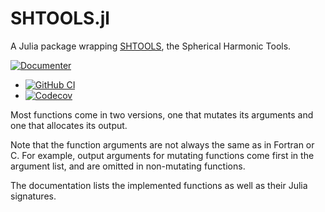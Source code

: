 # SHTOOLS.jl

A Julia package wrapping
[SHTOOLS](https://github.com/SHTOOLS/SHTOOLS), the Spherical Harmonic
Tools.

[![Documenter](https://img.shields.io/badge/docs-dev-blue.svg)](https://eschnett.github.io/SHTOOLS.jl/dev)
* [![GitHub
  CI](https://github.com/eschnett/SHTOOLS.jl/workflows/CI/badge.svg)](https://github.com/eschnett/SHTOOLS.jl/actions)
* [![Codecov](https://codecov.io/gh/eschnett/SHTOOLS.jl/branch/main/graph/badge.svg)](https://codecov.io/gh/eschnett/SHTOOLS.jl)

Most functions come in two versions, one that mutates its arguments
and one that allocates its output.

Note that the function arguments are not always the same as in Fortran
or C. For example, output arguments for mutating functions come first
in the argument list, and are omitted in non-mutating functions.

The documentation lists the implemented functions as well as their
Julia signatures.

